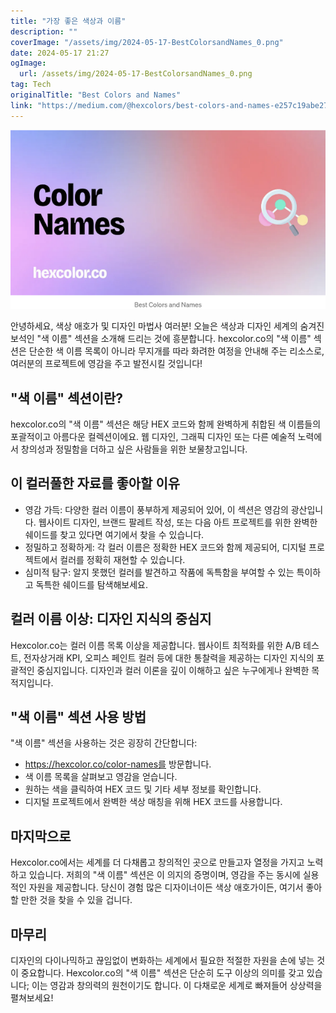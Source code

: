 ```yaml
---
title: "가장 좋은 색상과 이름"
description: ""
coverImage: "/assets/img/2024-05-17-BestColorsandNames_0.png"
date: 2024-05-17 21:27
ogImage: 
  url: /assets/img/2024-05-17-BestColorsandNames_0.png
tag: Tech
originalTitle: "Best Colors and Names"
link: "https://medium.com/@hexcolors/best-colors-and-names-e257c19abe27"
---
```



![이미지](/assets/img/2024-05-17-BestColorsandNames_0.png)

안녕하세요, 색상 애호가 및 디자인 마법사 여러분! 오늘은 색상과 디자인 세계의 숨겨진 보석인 "색 이름" 섹션을 소개해 드리는 것에 흥분합니다. hexcolor.co의 "색 이름" 섹션은 단순한 색 이름 목록이 아니라 무지개를 따라 화려한 여정을 안내해 주는 리소스로, 여러분의 프로젝트에 영감을 주고 발전시킬 것입니다!

## "색 이름" 섹션이란?

hexcolor.co의 "색 이름" 섹션은 해당 HEX 코드와 함께 완벽하게 취합된 색 이름들의 포괄적이고 아름다운 컬렉션이에요. 웹 디자인, 그래픽 디자인 또는 다른 예술적 노력에서 창의성과 정밀함을 더하고 싶은 사람들을 위한 보물창고입니다.

<div class="content-ad"></div>

## 이 컬러풀한 자료를 좋아할 이유

- 영감 가득: 다양한 컬러 이름이 풍부하게 제공되어 있어, 이 섹션은 영감의 광산입니다. 웹사이트 디자인, 브랜드 팔레트 작성, 또는 다음 아트 프로젝트를 위한 완벽한 쉐이드를 찾고 있다면 여기에서 찾을 수 있습니다.
- 정밀하고 정확하게: 각 컬러 이름은 정확한 HEX 코드와 함께 제공되어, 디지털 프로젝트에서 컬러를 정확히 재현할 수 있습니다.
- 심미적 탐구: 알지 못했던 컬러를 발견하고 작품에 독특함을 부여할 수 있는 특이하고 독특한 쉐이드를 탐색해보세요.

## 컬러 이름 이상: 디자인 지식의 중심지

Hexcolor.co는 컬러 이름 목록 이상을 제공합니다. 웹사이트 최적화를 위한 A/B 테스트, 전자상거래 KPI, 오피스 페인트 컬러 등에 대한 통찰력을 제공하는 디자인 지식의 포괄적인 중심지입니다. 디자인과 컬러 이론을 깊이 이해하고 싶은 누구에게나 완벽한 목적지입니다.

<div class="content-ad"></div>

## "색 이름" 섹션 사용 방법

"색 이름" 섹션을 사용하는 것은 굉장히 간단합니다:

- https://hexcolor.co/color-names를 방문합니다.
- 색 이름 목록을 살펴보고 영감을 얻습니다.
- 원하는 색을 클릭하여 HEX 코드 및 기타 세부 정보를 확인합니다.
- 디지털 프로젝트에서 완벽한 색상 매칭을 위해 HEX 코드를 사용합니다.

## 마지막으로


<div class="content-ad"></div>

Hexcolor.co에서는 세계를 더 다채롭고 창의적인 곳으로 만들고자 열정을 가지고 노력하고 있습니다. 저희의 "색 이름" 섹션은 이 의지의 증명이며, 영감을 주는 동시에 실용적인 자원을 제공합니다. 당신이 경험 많은 디자이너이든 색상 애호가이든, 여기서 좋아할 만한 것을 찾을 수 있을 겁니다.

## 마무리

디자인의 다이나믹하고 끊임없이 변화하는 세계에서 필요한 적절한 자원을 손에 넣는 것이 중요합니다. Hexcolor.co의 "색 이름" 섹션은 단순히 도구 이상의 의미를 갖고 있습니다; 이는 영감과 창의력의 원천이기도 합니다. 이 다채로운 세계로 빠져들어 상상력을 펼쳐보세요!